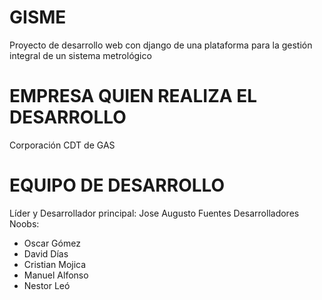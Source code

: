 # GISME
Proyecto de desarrollo web con django de una plataforma para la gestión integral de un sistema metrológico

# EMPRESA QUIEN REALIZA EL DESARROLLO
Corporación CDT de GAS

# EQUIPO DE DESARROLLO
Líder y Desarrollador principal: Jose Augusto Fuentes
Desarrolladores Noobs:
  - Oscar Gómez
  - David Días
  - Cristian Mojica
  - Manuel Alfonso
  - Nestor Leó
